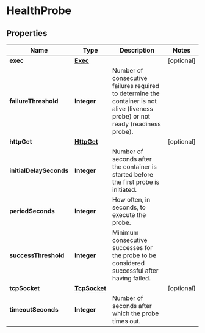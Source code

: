 

# HealthProbe


## Properties

| Name | Type | Description | Notes |
|------------ | ------------- | ------------- | -------------|
|**exec** | [**Exec**](Exec.md) |  |  [optional] |
|**failureThreshold** | **Integer** | Number of consecutive failures required to determine the container is not alive (liveness probe) or not ready (readiness probe). |  |
|**httpGet** | [**HttpGet**](HttpGet.md) |  |  [optional] |
|**initialDelaySeconds** | **Integer** | Number of seconds after the container is started before the first probe is initiated. |  |
|**periodSeconds** | **Integer** | How often, in seconds, to execute the probe. |  |
|**successThreshold** | **Integer** | Minimum consecutive successes for the probe to be considered successful after having failed. |  |
|**tcpSocket** | [**TcpSocket**](TcpSocket.md) |  |  [optional] |
|**timeoutSeconds** | **Integer** | Number of seconds after which the probe times out. |  |



